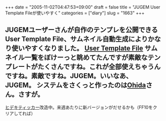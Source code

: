 +++
date = "2005-11-02T04:47:53+09:00"
draft = false
title = "JUGEM User Template Fileが使いやすく"
categories = ["diary"]
slug = "1663"
+++

JUGEMユーザーさんが自作のテンプレを公開できるUser Template File、サムネイル自動生成によりかなり使いやすくなりました。
<a href="http://jugem.jp/utf/" target="_blank">User Template File</a>
サムネイル一覧をぼけーっと眺めてたんですが素敵なテンプレートがたくさんですね。これが全部使えちゃうんですね。素敵ですね。JUGEM。いいなあ、JUGEM。
システムをさくっと作ったのは<a href="http://solvalou.net/" target="_blank">Ohida</a>さん。さすが。
--
<a href="http://ieiriblog.jugem.jp/?eid=623">ヒデキティッカー</a>改造中。来週あたりに新バージョンがだせるかも（FF10をクリアしてれば）
